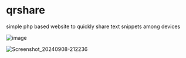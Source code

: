 # qrshare
simple php based website to quickly share text snippets among devices 



![image](https://github.com/user-attachments/assets/d181f566-9054-4eb5-82f5-8582ee1675d1)

![Screenshot_20240908-212236](https://github.com/user-attachments/assets/a602e4ff-49fc-4618-b574-891c56798f15)
